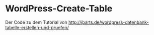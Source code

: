 # WordPress-Create-Table
Der Code zu dem Tutorial von http://jbarts.de/wordpress-datenbank-tabelle-erstellen-und-pruefen/
